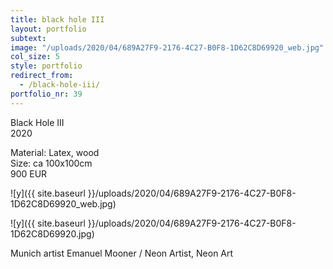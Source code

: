 ```yaml
---
title: black hole III
layout: portfolio
subtext: 
image: "/uploads/2020/04/689A27F9-2176-4C27-B0F8-1D62C8D69920_web.jpg"
col_size: 5
style: portfolio
redirect_from:
  - /black-hole-iii/
portfolio_nr: 39
---
```

Black Hole III  
2020

Material: Latex, wood  
Size: ca 100x100cm  
900 EUR

![y]({{ site.baseurl }}/uploads/2020/04/689A27F9-2176-4C27-B0F8-1D62C8D69920_web.jpg)

![y]({{ site.baseurl }}/uploads/2020/04/689A27F9-2176-4C27-B0F8-1D62C8D69920.jpg)

Munich artist Emanuel Mooner / Neon Artist, Neon Art